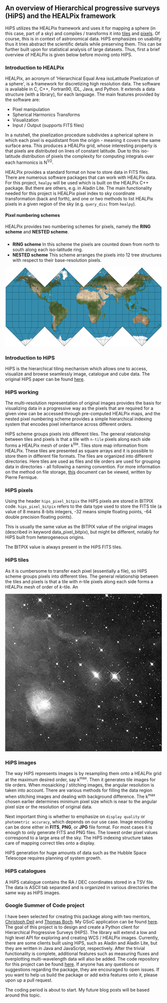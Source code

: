 **An overview of Hierarchical progressive surveys (HiPS) and the HEALPix framework**
------------------------------------------------------

HiPS utilizes the HEALPix framework and uses it for mapping a sphere (in this case, part of a sky) and compiles / transforms it into [tiles](#hips-tiles) and [pixels](#hips-pixels). Of course, this is in context of astronomical data. HiPS emphasizes on usability thus it tries abstract the scientific details while preserving them. This can be further built upon for statistical analysis of large datasets. Thus, first a brief overview of HEALPix is given below before moving onto HiPS.

### Introduction to HEALPix
HEALPix, an acronym of 'Hierarchical Equal Area isoLatitude Pixelization of a sphere', is a framework for discretizing high resolution data. The software is available in C, C++, Fortran90, IDL, Java, and Python. It extends a data structure (with a library), for each language. The main features provided by the software are:

* Pixel manipulation
* Spherical Harmonics Transforms
* Visualization
* Input / Output (supports FITS files)

In a nutshell, the pixelization procedure subdivides a spherical sphere in which each pixel is equidistant from the origin - meaning it covers the same surface area. This produces a HEALPix grid, whose interesting property is that pixels are distributed on lines of constant latitude. Due to this iso-latitude distribution of pixels the complexity for computing integrals over each harmonics is N<sup>1/2</sup>.

HEALPix provides a standard format on how to store data in FITS files.  There are numerous software packages that can work with HEALPix data. For this project, ``healpy`` will be used which is built on the HEALPix C++ package. But there are others, e.g. in Aladin Lite. The main functionality needed for this project is HEALPix pixel index to sky coordinate transformation (back and forth), and one or two methods to list HEALPix pixels in a given region of the sky (e.g. ``query_disc`` from ``healpy``).

#### Pixel numbering schemes
HEALPix provides two numbering schemes for pixels, namely the **RING scheme** and **NESTED scheme**.
##### 

 - **RING scheme**
In this scheme the pixels are counted down from north to south along each iso-latitude ring.
 - **NESTED scheme**
 This scheme arranges the pixels into 12 tree structures with respect to their base-resolution pixels.

![HEALPix projection](https://github.com/adl1995/HIPS-to-Py/blob/master/images/HEALPix_projection_SW.svg)

### Introduction to HiPS

HiPS is the hierarchical tiling mechanism which allows one to access, visualize and browse seamlessly image, catalogue and cube data. The original HiPS paper can be found [here](https://arxiv.org/pdf/1505.02291.pdf).

### HiPS working
The multi-resolution representation of original images provides the basis for visualizing data in a progressive way as the pixels that are required for a given view can be accessed through pre-computed HEALPix maps, and the nested pixel numbering scheme provides a simple hierarchical indexing system that encodes pixel inheritance across different orders.

HiPS scheme groups pixels into different tiles. The general relationship between tiles and pixels is that a tile with ``n-tile`` pixels along each side forms a HEALPix mesh of order k<sup>tile</sup>. Tiles store map information from HEALPix. These tiles are presented as square arrays and it is possible to store them in different file formats. The files are organized into different directories. Here tiles are used as files and tile orders are used for grouping data in directories - all following a naming convention. For more information on the method on file storage, [this](http://aladin.unistra.fr/hips/hipsdoc.pdf) document can be viewed, written by Pierre Fernique.

### HiPS pixels
Using the header ``hips_pixel_bitpix`` the HiPS pixels are stored in BITPIX code. ``hips_pixel_bitpix`` refers to the data type used to store the FITS tile (a value of 8 means 8-bits integers, -32 means simple floating points, -64 double precision floating points).

This is usually the same value as the BITPIX value of the original images (described in keyword data_pixel_bitpix), but might be different, notably for HiPS built from heterogeneous origins.

The BITPIX value is always present in the HiPS FITS tiles.
### HiPS tiles
As it is cumbersome to transfer each pixel (essentially a file), so HiPS scheme groups pixels into different tiles. The general relationship between the tiles and pixels is that a tile with *n*-tile pixels along each
side forms a HEALPix mesh of order of *k*-tile. An 

![A HiPS tile](https://github.com/adl1995/HIPS-to-Py/blob/master/images/hips-tile.jpg)

### HiPS images

The way HiPS represents images is by resampling them onto a HEALPix grid at the maximum desired order, say k<sup>max</sup>. Then it generates tile images for tile orders. When mosaicking / stitching images, the angular resolution is taken into account. There are various methods for filling the data region when stitching images and dealing with background difference. The k<sup>max</sup> chosen earlier determines minimum pixel size which is near to the angular pixel size or the resolution of original data.

Next important thing is whether to emphasize on ``display quality`` or ``photometric accuracy``, which depends on our use case. Image encoding can be done either in **FITS**, **PNG**, or **JPG** file format. For most cases it is enough to only generate FITS and PNG files. The lowest order pixel values correspond to a large area of the sky. The HiPS indexing structure takes care of mapping correct tiles onto a display.

HiPS generation for huge amounts of data such as the Hubble Space Telescope requires planning of system growth.

### HiPS catalogues

A HiPS catalogue contains the RA / DEC coordinates stored in a TSV file. The data is ASCII tab separated and is organized in various directories the same way as HiPS images.

### Google Summer of Code project

I have been selected for creating this package along with two mentors, [Christoph Deil](https://github.com/cdeil) and  [Thomas Boch](https://github.com/tboch). My GSoC application can be found [here](https://github.com/adl1995/HIPS-to-Py/blob/master/documents/application.md). The goal of this project is to design and create a Python client for Hierarchical Progressive Surveys (HiPS). The library will extend a low and high level API for exploring and creating WCS / HEALPix images. Currently, there are some clients built using HiPS, such as Aladin and Aladin Lite, but they are written in Java and JavaScript, respectively. After the trivial functionality is complete, additional features such as measuring fluxes and overplotting multi-wavelength data will also be added. The code repository for this project can be found [here](https://github.com/hipspy/hips).  If anyone has any questions or suggestions regarding the package, they are encouraged to open issues. If you want to help us build the package or add extra features onto it, please upon up a pull request.

The coding period is about to start. My future blog posts will be based around this topic.

